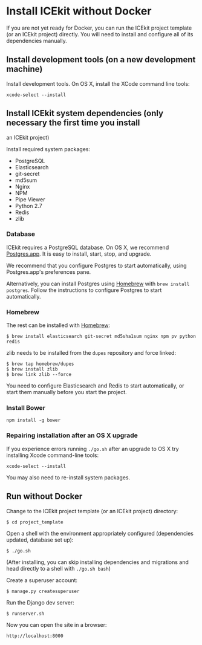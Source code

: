 # Install ICEkit without Docker

If you are not yet ready for Docker, you can run the ICEkit project template
(or an ICEkit project) directly. You will need to install and configure all of
its dependencies manually.

## Install development tools (on a new development machine)

Install development tools. On OS X, install the XCode command line tools:

    xcode-select --install

## Install ICEkit system dependencies (only necessary the first time you install
an ICEkit project)

Install required system packages:

  * PostgreSQL
  * Elasticsearch
  * git-secret
  * md5sum
  * Nginx
  * NPM
  * Pipe Viewer
  * Python 2.7
  * Redis
  * zlib

### Database

ICEkit requires a PostgreSQL database. On OS X, we recommend
[Postgres.app](http://postgresapp.com/). It is easy to install, start,
stop, and upgrade.

We recommend that you configure Postgres to start automatically, using
Postgres.app's preferences pane.

Alternatively, you can install Postgres using [Homebrew](http://brew.sh/) with
`brew install postgres`. Follow the instructions to configure Postgres to start
automatically.

### Homebrew

The rest can be installed with [Homebrew](http://brew.sh/):

    $ brew install elasticsearch git-secret md5sha1sum nginx npm pv python redis

zlib needs to be installed from the `dupes` repository and force linked:

    $ brew tap homebrew/dupes
    $ brew install zlib
    $ brew link zlib --force

You need to configure Elasticsearch and Redis to start
automatically, or start them manually before you start the project.

### Install Bower

    npm install -g bower

### Repairing installation after an OS X upgrade

If you experience errors running `./go.sh` after an upgrade to OS X try
installing Xcode command-line tools:

    xcode-select --install

You may also need to re-install system packages.

## Run without Docker

Change to the ICEkit project template (or an ICEkit project) directory:

    $ cd project_template

Open a shell with the environment appropriately configured (dependencies
updated, database set up):

    $ ./go.sh

(After installing, you can skip installing dependencies and migrations and head
directly to a shell with `./go.sh bash`)

Create a superuser account:

    $ manage.py createsuperuser

Run the Django dev server:

    $ runserver.sh

Now you can open the site in a browser:

    http://localhost:8000
